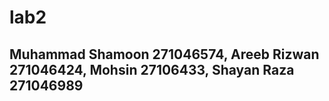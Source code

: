 # lab2
## Muhammad Shamoon 271046574, Areeb Rizwan 271046424, Mohsin 27106433, Shayan Raza 271046989
